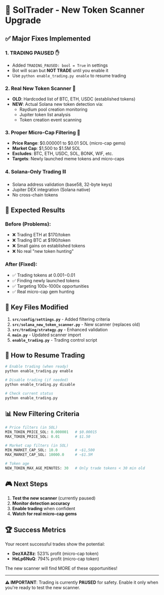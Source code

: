 # 🚀 SolTrader - New Token Scanner Upgrade

## ✅ Major Fixes Implemented

### 1. **TRADING PAUSED** ✋
- Added `TRADING_PAUSED: bool = True` in settings
- Bot will scan but **NOT TRADE** until you enable it
- Use `python enable_trading.py enable` to resume trading

### 2. **Real New Token Scanner** 🎯
- **OLD**: Hardcoded list of BTC, ETH, USDC (established tokens)
- **NEW**: Actual Solana new token detection via:
  - Raydium pool creation monitoring
  - Jupiter token list analysis
  - Token creation event scanning

### 3. **Proper Micro-Cap Filtering** 💎
- **Price Range**: $0.000001 to $0.01 SOL (micro-cap gems)
- **Market Cap**: $1,500 to $1.5M SOL
- **Excludes**: BTC, ETH, USDC, SOL, BONK, WIF, etc.
- **Targets**: Newly launched meme tokens and micro-caps

### 4. **Solana-Only Trading** ⛓️
- Solana address validation (base58, 32-byte keys)
- Jupiter DEX integration (Solana native)
- No cross-chain tokens

## 🎯 Expected Results

### Before (Problems):
- ❌ Trading ETH at $170/token
- ❌ Trading BTC at $190/token  
- ❌ Small gains on established tokens
- ❌ No real "new token hunting"

### After (Fixed):
- ✅ Trading tokens at $0.001-$0.01
- ✅ Finding newly launched tokens
- ✅ Targeting 100x-1000x opportunities
- ✅ Real micro-cap gem hunting

## 🔧 Key Files Modified

1. **`src/config/settings.py`** - Added filtering criteria
2. **`src/solana_new_token_scanner.py`** - New scanner (replaces old)
3. **`src/trading/strategy.py`** - Enhanced validation
4. **`main.py`** - Updated scanner import
5. **`enable_trading.py`** - Trading control script

## 🚦 How to Resume Trading

```bash
# Enable trading (when ready)
python enable_trading.py enable

# Disable trading (if needed)
python enable_trading.py disable

# Check current status
python enable_trading.py
```

## 📊 New Filtering Criteria

```python
# Price filters (in SOL)
MIN_TOKEN_PRICE_SOL: 0.000001   # $0.00015
MAX_TOKEN_PRICE_SOL: 0.01       # $1.50

# Market cap filters (in SOL)  
MIN_MARKET_CAP_SOL: 10.0        # ~$1,500
MAX_MARKET_CAP_SOL: 10000.0     # ~$1.5M

# Token age
NEW_TOKEN_MAX_AGE_MINUTES: 30   # Only trade tokens < 30 min old
```

## 🎮 Next Steps

1. **Test the new scanner** (currently paused)
2. **Monitor detection accuracy** 
3. **Enable trading** when confident
4. **Watch for real micro-cap gems**

## 🏆 Success Metrics

Your recent successful trades show the potential:
- **DezXAZ8z**: 523% profit (micro-cap token)
- **HeLp6NuQ**: 794% profit (micro-cap token)

The new scanner will find MORE of these opportunities!

---

**⚠️ IMPORTANT**: Trading is currently **PAUSED** for safety. Enable it only when you're ready to test the new scanner.
